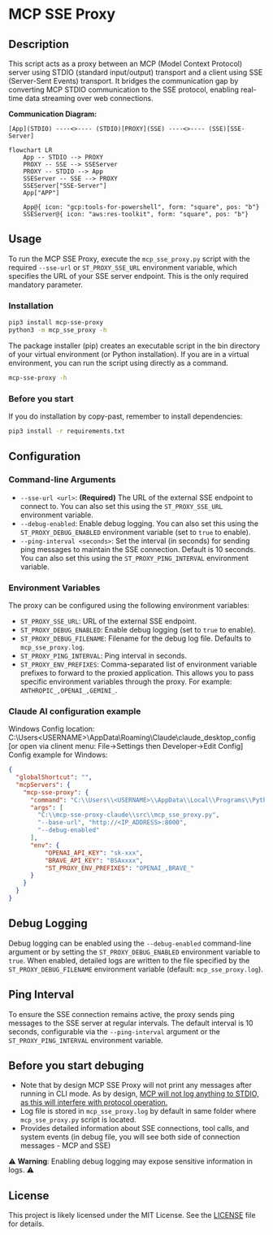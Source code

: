 # MCP SSE Proxy

## Description

This script acts as a proxy between an MCP (Model Context Protocol) server using STDIO (standard input/output) transport and a client using SSE (Server-Sent Events) transport. It bridges the communication gap by converting MCP STDIO communication to the SSE protocol, enabling real-time data streaming over web connections.

**Communication Diagram:**

```
[App](STDIO) ----<>---- (STDIO)[PROXY](SSE) ----<>---- (SSE)[SSE-Server]
```


```mermaid
flowchart LR
    App -- STDIO --> PROXY
    PROXY -- SSE --> SSEServer
    PROXY -- STDIO --> App
    SSEServer -- SSE --> PROXY
    SSEServer["SSE-Server"]
    App["APP"] 

    App@{ icon: "gcp:tools-for-powershell", form: "square", pos: "b"}
    SSEServer@{ icon: "aws:res-toolkit", form: "square", pos: "b"}
```

## Usage

To run the MCP SSE Proxy, execute the `mcp_sse_proxy.py` script with the required `--sse-url` or `ST_PROXY_SSE_URL` environment variable, which specifies the URL of your SSE server endpoint. This is the only required mandatory parameter.



### Installation

```bash
pip3 install mcp-sse-proxy
python3 -m mcp_sse_proxy -h
```

The package installer (pip) creates an executable script in the bin directory of your virtual environment (or Python installation). If you are in a virtual environment, you can run the script using directly as a command.
```bash
mcp-sse-proxy -h
```
### Before you start
If you do installation by copy-past, remember to install dependencies:
```bash
pip3 install -r requirements.txt
```

## Configuration

### Command-line Arguments

*   `--sse-url <url>`:  **(Required)**  The URL of the external SSE endpoint to connect to. You can also set this using the `ST_PROXY_SSE_URL` environment variable.
*   `--debug-enabled`:  Enable debug logging.  You can also set this using the `ST_PROXY_DEBUG_ENABLED` environment variable (set to `true` to enable).
*   `--ping-interval <seconds>`:  Set the interval (in seconds) for sending ping messages to maintain the SSE connection. Default is 10 seconds.  You can also set this using the `ST_PROXY_PING_INTERVAL` environment variable.

### Environment Variables

The proxy can be configured using the following environment variables:

*   `ST_PROXY_SSE_URL`: URL of the external SSE endpoint.
*   `ST_PROXY_DEBUG_ENABLED`: Enable debug logging (set to `true` to enable).
*   `ST_PROXY_DEBUG_FILENAME`:  Filename for the debug log file. Defaults to `mcp_sse_proxy.log`.
*   `ST_PROXY_PING_INTERVAL`: Ping interval in seconds.
*   `ST_PROXY_ENV_PREFIXES`:  Comma-separated list of environment variable prefixes to forward to the proxied application. This allows you to pass specific environment variables through the proxy. For example: `ANTHROPIC_,OPENAI_,GEMINI_`.


### Claude AI configuration example
Windows Config location: C:\Users\<USERNAME>\AppData\Roaming\Claude\claude_desktop_config
[or open via clinent menu: File->Settings then Developer->Edit Config]
Config example for Windows:


```json
{
  "globalShortcut": "",
  "mcpServers": {
    "mcp-sse-proxy": {
      "command": "C:\\Users\\<USERNAME>\\AppData\\Local\\Programs\\Python\\Python312\\python.exe",
      "args": [
        "C:\\mcp-sse-proxy-claude\\src\\mcp_sse_proxy.py",
		"--base-url", "http://<IP_ADDRESS>:8000",
		"--debug-enabled"
      ],
	  "env": {
		  "OPENAI_API_KEY": "sk-xxx",
		  "BRAVE_API_KEY": "BSAxxxx",
		  "ST_PROXY_ENV_PREFIXES": "OPENAI_,BRAVE_"
	  }
    }
  }
}
```

## Debug Logging

Debug logging can be enabled using the `--debug-enabled` command-line argument or by setting the `ST_PROXY_DEBUG_ENABLED` environment variable to `true`. When enabled, detailed logs are written to the file specified by the `ST_PROXY_DEBUG_FILENAME` environment variable (default: `mcp_sse_proxy.log`).

## Ping Interval

To ensure the SSE connection remains active, the proxy sends ping messages to the SSE server at regular intervals. The default interval is 10 seconds, configurable via the `--ping-interval` argument or the `ST_PROXY_PING_INTERVAL` environment variable.

## Before you start debuging
- Note that by design MCP SSE Proxy will not print any messages after running in CLI mode. As by design, [MCP will not log anything to STDIO, as this will interfere with protocol operation.](https://modelcontextprotocol.io/docs/tools/debugging#implementing-logging)
- Log file is stored in `mcp_sse_proxy.log` by default in same folder where `mcp_sse_proxy.py` script is located.
- Provides detailed information about SSE connections, tool calls, and system events (in debug file, you will see both side of connection messages - MCP and SSE)


⚠️ **Warning**: Enabling debug logging may expose sensitive information in logs. ⚠️


## License

This project is likely licensed under the MIT License. See the [LICENSE](LICENSE) file for details.